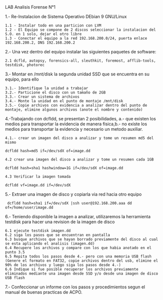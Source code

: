 LAB Analisis Forense N°1

1.- Re-Instalacion de Sistema Operativo DEbian 9 GNU/Linux 

    1.1 - Instalar todo en una particion con LVM
    1.2 - El Equipo se compone de 2 discos seleccionar la instalacion del S.O. en 1 solo, dejar el otro libre
    1.3 - Conectar el equipo a la red 192.168.200.0/24, puerta enlace 192.168.200.2, DNS 192.168.200.2

2.- Una vez dentro del equipo instalar las siguientes paquetes de software:

    2.1 dcfld, autopsy, forensics-all, sleuthkit, foremost, afflib-tools, testdisk, photorec

3.- Montar en /mnt/disk la segunda unidad SSD que se encuentra en su equipo, para ello

    3.1.- Identifique la unidad a trabajar
    3.2.- Particione el disco con un tamaño de 2GB
    3.3.- Crear un sistema de archivos
    3.4.- Monte la unidad en el punto de montaje /mnt/disk
    3.5.- Copie archivos con evidencia a analizar dentro del punto de montaje, elimine algunos archivos (anote el nombre y contenido)

4.-Trabajando con dcfldd, se presentan 2 posibilidades, a.- que existen los medios para transportar la evidencia de manera fisica,b.- no existe los medios para transportar la evidencia y necesario un metodo auxiliar.

    4.1.- crear un imagen del disco a analizar y tome un resumen md5 del mismo

    dcfldd hash=md5 if=/dev/sdX of=image.dd

    4.2 crear una imagen del disco a analizar y tome un resumen cada 1GB

    dcfldd hash=sha1 hashwindow=1G if=/dev/sdX of=image.dd

    4.3 Verificar la imagen tomada

    dcfldd vf=image.dd if=/dev/sdX

5.- Extraer una imagen de disco y copiarla via red hacia otro equipo

     dcfldd hash=sha1 if=/dev/sdX |ssh user@192.168.200.aaa dd of=/home/user/image.dd

6.- Teniendo disponible la imagen a analizar, utilizaremos la herramienta testdisk para hacer una revision de la imagen de disco

    6.1 ejecute testdisk imagen.dd
    6.2 siga los pasos que se encuentran en pantalla
    6.3 busque archivos que se hayan borrado previamente del disco al cual se esta aplicando el analisis (imagen.dd)
    6.4 Recupere los archivos y compare con los que habia anotado en el punto 3.5
    6.5 Repita todos los pasos desde 4.- pero con una memoria USB flash (Genere el formato en FAT32, copie archivos dentro del usb, elimine el 90% de los archivos y luego siga los pasos desde 4.-)
    6.6 Indique si fue posible recuperar los archivos previamente eliminados mediante una imagen desde SSD y/o desde una imagen de disco USB flash

7.- Confeccionar un informe con los pasos y procedimientos segun el manual de buenas practicas de ACPO.





